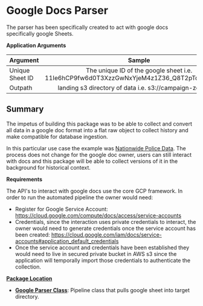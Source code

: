 # Google Docs Parser

The parser has been specifically created to act with google docs specifically google Sheets.

**Application Arguments**

| Argument        | Sample           | Required  |
| ------------- |:-------------:| -----:|
| Unique Sheet ID | The unique ID of the google sheet i.e. 11Ie6hCP9fw6d0T3XzzGwNxYjeM4z1Z36_Q8T2pToJH8/Sheet1 | Yes  |
| Outpath | landing s3 directory of data i.e. s3://campaign-zero/cde/| Yes  |


Summary
-        

The impetus of building this package was to be able to collect and convert all data in a google doc format into a flat raw object to collect history and make compatible for database ingestion. 

In this particular use case the example was [Nationwide Police Data](https://docs.google.com/spreadsheets/d/11Ie6hCP9fw6d0T3XzzGwNxYjeM4z1Z36_Q8T2pToJH8/edit#gid=1623145710). The process does not change for the google doc owner, users can still interact with docs and this package will be able to collect versions of it in the background for historical context.

**Requirements**

The API's to interact with google docs use the core GCP framework. In order to run the automated pipeline the owner would need: 

 - Register for Google Service Account: https://cloud.google.com/compute/docs/access/service-accounts
 - Credentials, since the interaction uses private credentials to interact, the owner would need to generate credentials once the service account has been created: https://cloud.google.com/iam/docs/service-accounts#application_default_credentials
 - Once the service account and credentials have been established they would need to live in secured private bucket in AWS s3 since the application will temporally import those credentials to authenticate the collection. 
  
**[Package Location](../src/main/scala/com/sg/transformers/ocr)**

 - [**Google Parser Class**](../src/main/scala/com/sg/transformers/ocr/GoogleParser.scala): Pipeline class that pulls google sheet into target directory. 

